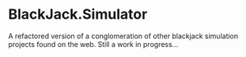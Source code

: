 # BlackJack.Simulator
A refactored version of a conglomeration of other blackjack simulation projects found on the web.
Still a work in progress...
